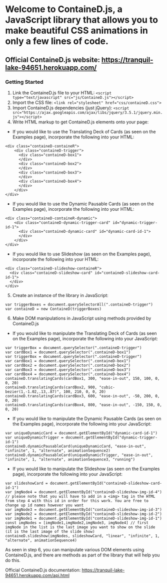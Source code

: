 # Welcome to ContaineD.js, a JavaScript library that allows you to make beautiful CSS animations in only a few lines of code. 
## Official ContaineD.js website: https://tranquil-lake-94651.herokuapp.com/

### Getting Started
1. Link the ContaineD.js file to your HTML: ```<script type="text/javascript" src="js/ContaineD.js"></script>```
2. Import the CSS file: ```<link rel="stylesheet" href="css/containeD.css">```
3. Import ContaineD.js dependencies (just jQuery): ```<script src="https://ajax.googleapis.com/ajax/libs/jquery/3.5.1/jquery.min.js"></script>```
4. Write HTML markup to get ContaineD.js elements onto your page:
- If you would like to use the Translating Deck of Cards (as seen on the Examples page), incorporate the following into your HTML:
```
<div class="containeD-containeR">
    <div class="containeD-trigger"> 
      <div class="containeD-box1">
      </div>
      <div class="containeD-box2">
      </div>
      <div class="containeD-box3">
      </div>
      <div class="containeD-box4">
      </div>
    </div>
</div>
```

- If you would like to use the Dynamic Pausable Cards (as seen on the Examples page), incorporate the following into your HTML:
```
<div class="containeD-containeR-dynamic">
    <div class="containeD-dynamic-trigger-card" id="dynamic-trigger-id-1">
      <div class="containeD-dynamic-card" id="dynamic-card-id-1">
      </div>
    </div>
</div>
```

- If you would like to use Slideshow (as seen on the Examples page), incorporate the following into your HTML:
```
<div class="containeD-slideshow-containeR">
  <div class="containeD-slideshow-card" id="containeD-slideshow-card-id-1">
  </div>
</div>
```

5. Create an instance of the library in JavaScript:
```
var triggerBoxes = document.querySelectorAll(".containeD-trigger")
var containeD = new ContaineD(triggerBoxes)
```

6. Make DOM manipulations in JavaScript using methods provided by ContaineD.js

- If you would like to manipulate the Translating Deck of Cards (as seen on the Examples page), incorporate the following into your JavaScript:
```
var triggerBox = document.querySelector(".containeD-trigger")
var cardBox1 = document.querySelector(".containeD-box1")
var triggerBox = document.querySelector(".containeD-trigger")
var cardBox1 = document.querySelector(".containeD-box1")
var cardBox2 = document.querySelector(".containeD-box2")
var cardBox3 = document.querySelector(".containeD-box3")
var cardBox4 = document.querySelector(".containeD-box4")
containeD.translatingCards(cardBox1, 300, "ease-in-out", 150, 100, 0, 0, 20)
containeD.translatingCards(cardBox2, 900, "cubic-bezier(1,-1.02,.13,.87)", 100, 210, 0, 0, 20)
containeD.translatingCards(cardBox3, 600, "ease-in-out", -50, 200, 0, 0, 20)
containeD.translatingCards(cardBox4, 800, "ease-in-out", -150, 150, 0, 0, 20)
```

- If you would like to manipulate the Dynamic Pausable Cards (as seen on the Examples page), incorporate the following into your JavaScript:
```
var uniqueDynamicCard = document.getElementById("dynamic-card-id-1")
var uniqueDynamicTrigger = document.getElementById("dynamic-trigger-id-1")
containeD.dynamicPausableCard(uniqueDynamicCard, "ease-in-out", "infinite", 1, "alternate", animationSequence2)
containeD.dynamicPausableCard(uniqueDynamicTrigger, "ease-in-out", "infinite", 1, "alternate", animationSequence3, "running")
```

- If you would like to manipulate the Slideshow (as seen on the Examples page), incorporate the following into your JavaScript:
```
var slideshowCard = document.getElementById("containeD-slideshow-card-id-1")
var imgNode4 = document.getElementById("containeD-slideshow-img-id-4") // please note that you will have to add in a <img> tag in the HTML from step 4 with this id in order for this work. You are free to change up id names however you want
var imgNode3 = document.getElementById("containeD-slideshow-img-id-3")
var imgNode2 = document.getElementById("containeD-slideshow-img-id-2")
var imgNode1 = document.getElementById("containeD-slideshow-img-id-1")
const imgNodes = [imgNode1,imgNode2,imgNode3, imgNode4] // first imgNode in the list is the last image you want to show on the slide (it is the last image of the slide show)
containeD.slideshow(imgNodes, slideshowCard, "linear", "infinite", 1, "alternate", animationSequence4)
```

As seen in step 6, you can manipulate various DOM elements using ContaineD.js, and there are methods as part of the library that will help you do this.

Official ContaineD.js documentation: https://tranquil-lake-94651.herokuapp.com/api.html













